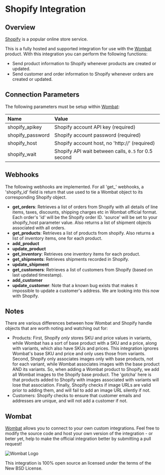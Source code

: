 # Shopify Integration

## Overview

[Shopify](http://www.shopify.com/) is a popular online store service.

This is a fully hosted and supported integration for use with the
[Wombat](http://wombat.co) product. With this integration you can perform the
following functions:

* Send product information to Shopify whenever products are created or updated.
* Send customer and order information to Shopify whenever orders are created or
updated.

## Connection Parameters

The following parameters must be setup within [Wombat](http://wombat.co):

| Name | Value |
| :----| :-----|
| shopify_apikey   | Shopify account API key (required) |
| shopify_password | Shopify account password (required) |
| shopify_host     | Shopify account host, no 'http://' (required) |
| shopify_wait     | Shopify API wait between calls, `0.5` for 0.5 second |

## Webhooks

The following webhooks are implemented. For all 'get_' webhooks, a
'shopify_id' field is return that use used to tie a Wombat object to its
corresponding Shopify object.

* **get_orders**: Retrieves a list of orders from Shopify with all details
  of line items, taxes, discounts, shipping charges etc in Wombat official
  format. Each order's 'id' will be the Shopify order ID. 'source' will be set
  to your shopify_host parameter value. Also returns a list of shipment
  objects associated with all orders.
* **get_products**: Retrieves a list of products from shopify.
  Also returns a list of inventory items, one for each product.
* **add_product**
* **update_product**
* **get_inventory**: Retrieves one inventory items for each product.
* **get_shipments**: Retrieves shipments recorded in Shopify.
* **update_shipment**
* **get_customers**: Retrieves a list of customers from Shopify (based on last
  updated timestamp).
* **add_customer**
* **update_customer**: Note that a known bug exists that makes it
  impossible to update a customer's address. We are looking into this now
  with Shopify.

## Notes

There are various differences between how Wombat and Shopify handle objects
that are worth noting and watching out for:

* Products: First, Shopify *only* stores SKU and price values in variants,
  while Wombat has a sort of base product with a SKU and a price,
  along with variants, which also have SKUs and prices. This integration
  ignores Wombat's base SKU and price and only uses those from variants.
  Second, Shopify only associates images only with base products, not for
  each variant, while Wombat associates images with the base product AND
  its variants. So, when adding a Wombat product to Shopify, we add all
  Wombat images to the Shopify base product. The 'gotcha' here is that
  products added to Shopify with images associated with variants will lose
  that association. Finally, Shopify checks if image URLs are valid prior
  to adding them, and will fail to add an image URL silently if not.
* Customers: Shopify checks to ensure that customer emails and addresses
  are unique, and will not add a customer if not.

## Wombat

[Wombat](http://wombat.co) allows you to connect to your own custom integrations.  Feel free to modify the source code and host your own version of the integration - or beter yet, help to make the official integration better by submitting a pull request!

![Wombat Logo](http://spreecommerce.com/images/wombat_logo.png)

This integration is 100% open source an licensed under the terms of the New BSD License.
